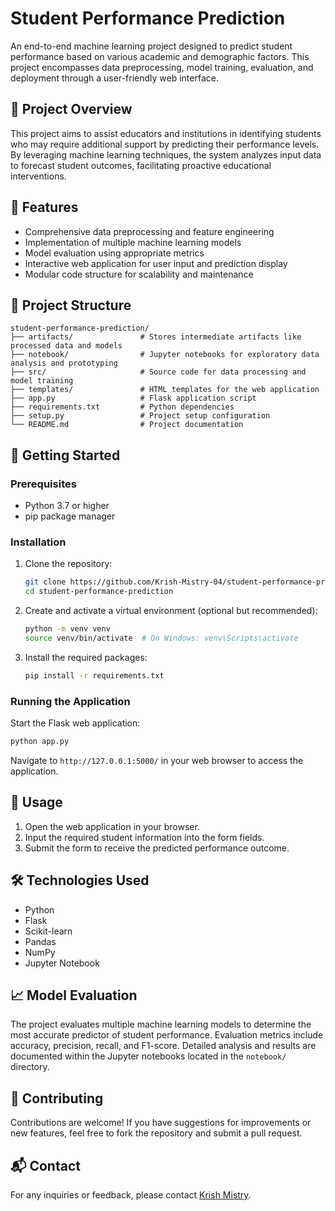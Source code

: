 
# Student Performance Prediction

An end-to-end machine learning project designed to predict student performance based on various academic and demographic factors. This project encompasses data preprocessing, model training, evaluation, and deployment through a user-friendly web interface.

## 📌 Project Overview

This project aims to assist educators and institutions in identifying students who may require additional support by predicting their performance levels. By leveraging machine learning techniques, the system analyzes input data to forecast student outcomes, facilitating proactive educational interventions.

## 🧰 Features

- Comprehensive data preprocessing and feature engineering
- Implementation of multiple machine learning models
- Model evaluation using appropriate metrics
- Interactive web application for user input and prediction display
- Modular code structure for scalability and maintenance

## 📁 Project Structure

```
student-performance-prediction/
├── artifacts/               # Stores intermediate artifacts like processed data and models
├── notebook/                # Jupyter notebooks for exploratory data analysis and prototyping
├── src/                     # Source code for data processing and model training
├── templates/               # HTML templates for the web application
├── app.py                   # Flask application script
├── requirements.txt         # Python dependencies
├── setup.py                 # Project setup configuration
└── README.md                # Project documentation
```

## 🚀 Getting Started

### Prerequisites

- Python 3.7 or higher
- pip package manager

### Installation

1. Clone the repository:
   ```bash
   git clone https://github.com/Krish-Mistry-04/student-performance-prediction.git
   cd student-performance-prediction
   ```

2. Create and activate a virtual environment (optional but recommended):
   ```bash
   python -m venv venv
   source venv/bin/activate  # On Windows: venv\Scripts\activate
   ```

3. Install the required packages:
   ```bash
   pip install -r requirements.txt
   ```

### Running the Application

Start the Flask web application:
```bash
python app.py
```

Navigate to `http://127.0.0.1:5000/` in your web browser to access the application.

## 🧪 Usage

1. Open the web application in your browser.
2. Input the required student information into the form fields.
3. Submit the form to receive the predicted performance outcome.

## 🛠️ Technologies Used

- Python
- Flask
- Scikit-learn
- Pandas
- NumPy
- Jupyter Notebook

## 📈 Model Evaluation

The project evaluates multiple machine learning models to determine the most accurate predictor of student performance. Evaluation metrics include accuracy, precision, recall, and F1-score. Detailed analysis and results are documented within the Jupyter notebooks located in the `notebook/` directory.

## 🤝 Contributing

Contributions are welcome! If you have suggestions for improvements or new features, feel free to fork the repository and submit a pull request.

## 📬 Contact

For any inquiries or feedback, please contact [Krish Mistry](mailto:krishmistry04@gmail.com).
